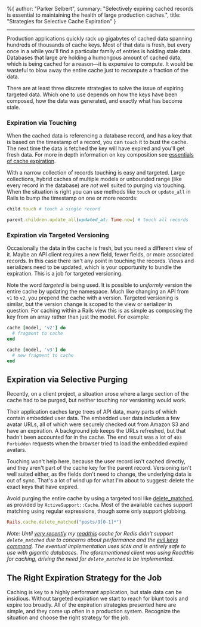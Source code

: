 %{
  author: "Parker Selbert",
  summary: "Selectively expiring cached records is essential to maintaining the health of large production caches.",
  title: "Strategies for Selective Cache Expiration"
}

---

Production applications quickly rack up gigabytes of cached data spanning
hundreds of thousands of cache keys. Most of that data is fresh, but every once
in a while you'll find a particular family of entries is holding stale data.
Databases that large are holding a humongous amount of cached data, which is
being cached for a reason—it is expensive to compute. It would be wasteful to
blow away the entire cache just to recompute a fraction of the data.

There are at least three discrete strategies to solve the issue of expiring
targeted data. Which one to use depends on how the keys have been composed, how
the data was generated, and exactly what has become stale.

### Expiration via Touching

When the cached data is referencing a database record, and has a key that is
based on the timestamp of a record, you can `touch` it to bust the cache. The
next time the data is fetched the key will have expired and you'll get fresh
data. For more in depth information on key composition see [essentials of cache
expiration][ece].

With a narrow collection of records touching is easy and targeted. Large
collections, hybrid caches of multiple models or unbounded range (like every
record in the database) are *not* well suited to purging via touching. When the
situation is right you can use methods like `touch` or `update_all` in Rails to
bump the timestamp on one or more records:

```ruby
child.touch # touch a single record

parent.children.update_all(updated_at: Time.now) # touch all records
```

### Expiration via Targeted Versioning

Occasionally the data in the cache is fresh, but you need a different view of
it. Maybe an API client requires a new field, fewer fields, or more associated
records. In this case there isn't any point in touching the records. Views and
serializers need to be updated, which is your opportunity to bundle the
expiration. This is a job for targeted versioning.

Note the word *targeted* is being used. It is possible to *uniformly* version
the entire cache by updating the namespace. Much like changing an API from `v1`
to `v2`, you prepend the cache with a version. Targeted versioning is similar,
but the version change is scoped to the view or serializer in question. For
caching within a Rails view this is as simple as composing the key from an array
rather than just the model. For example:

```ruby
cache [model, 'v2'] do
  # fragment to cache
end

cache [model, 'v3'] do
  # new fragment to cache
end
```

## Expiration via Selective Purging

Recently, on a client project, a situation arose where a large section of the
cache had to be purged, but neither touching nor versioning would work.

Their application caches large trees of API data, many parts of which contain
embedded user data. The embedded user data includes a few avatar URLs, all of
which were securely checked out from Amazon S3 and have an expiration. A
background job keeps the URLs refreshed, but that hadn't been accounted for in
the cache. The end result was a lot of `403 Forbidden` requests when the browser
tried to load the embedded expired avatars.

Touching won't help here, because the user record isn't cached directly, and
they aren't part of the cache key for the parent record. Versioning isn't well
suited either, as the fields don't need to change, the underlying data is out of
sync. That's a lot of wind up for what I'm about to suggest: delete the exact
keys that have expired.

Avoid purging the entire cache by using a targeted tool like
[delete_matched][dm], as provided by `ActiveSupport::Cache`. Most of the
available caches support matching using regular expressions, though some only
support globbing.

```ruby
Rails.cache.delete_matched("posts/9[0-1]*")
```

_Note: Until [very recently][rdm] my [readthis][rdt] cache for Redis didn't
support `delete_matched` due to concerns about performance and the [evil keys
command][ekc]. The eventual implementation uses `SCAN` and is entirely safe to
use with gigantic databases. The aforementioned client was using Readthis for
caching, driving the need for `delete_matched` to be implemented._

## The Right Expiration Strategy for the Job

Caching is key to a highly performant application, but stale data can be
insidious. Without targeted expiration we start to reach for blunt tools and
expire too broadly. All of the expiration strategies presented here are simple,
and they come up often in a production system. Recognize the situation and
choose the right strategy for the job.

[ece]: /2016/07/11/essentials-of-cache-expiration-in-rails.html
[dm]: http://api.rubyonrails.org/classes/ActiveSupport/Cache/Store.html#method-i-delete_matched
[rdm]: https://github.com/sorentwo/readthis/blob/master/CHANGELOG.md#v150-2016-07-18
[rdt]: https://github.com/sorentwo/readthis
[ekc]: https://redislabs.com/blog/5-key-takeaways-for-developing-with-redis#.V59KpbVB4qk
